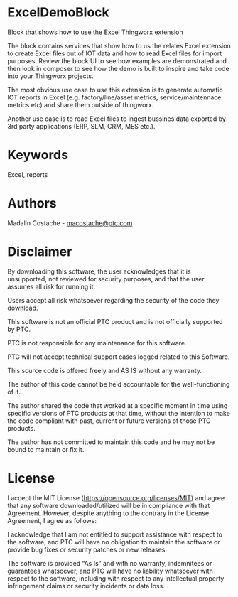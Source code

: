 # ExcelDemoBlock
Block that shows how to use the Excel Thingworx extension

The block contains services that show how to us the relates Excel extension to create Excel files out of IOT data and how to read Excel files for import purposes. 
Review the block UI to see how examples are demonstrated and then look in composer to see how the demo is built to inspire and take code into your Thingworx projects. 

The most obvious use case to use this extension is to generate automatic IOT reports in Excel (e.g. factory/line/asset metrics, service/maintennace metrics etc) and share them outside of thingworx. 

Another use case is to read Excel files to ingest bussines data exported by 3rd party applications (ERP, SLM, CRM, MES etc.). 


# Keywords
Excel, reports

# Authors
Madalin Costache - macostache@ptc.com

# Disclaimer
By downloading this software, the user acknowledges that it is unsupported, not reviewed for security purposes, and that the user assumes all risk for running it.

Users accept all risk whatsoever regarding the security of the code they download.

This software is not an official PTC product and is not officially supported by PTC.

PTC is not responsible for any maintenance for this software.

PTC will not accept technical support cases logged related to this Software.

This source code is offered freely and AS IS without any warranty.

The author of this code cannot be held accountable for the well-functioning of it.

The author shared the code that worked at a specific moment in time using specific versions of PTC products at that time, without the intention to make the code compliant with past, current or future versions of those PTC products.

The author has not committed to maintain this code and he may not be bound to maintain or fix it.

# License
I accept the MIT License (https://opensource.org/licenses/MIT) and agree that any software downloaded/utilized will be in compliance with that Agreement. However, despite anything to the contrary in the License Agreement, I agree as follows:

I acknowledge that I am not entitled to support assistance with respect to the software, and PTC will have no obligation to maintain the software or provide bug fixes or security patches or new releases.

The software is provided “As Is” and with no warranty, indemnitees or guarantees whatsoever, and PTC will have no liability whatsoever with respect to the software, including with respect to any intellectual property infringement claims or security incidents or data loss.

